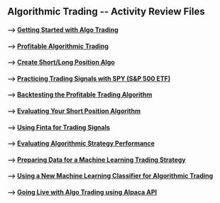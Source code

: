 ## Algorithmic Trading -- Activity Review Files 

#### --> [Getting Started with Algo Trading](https://github.com/Mun-Min/ASU_2022_Bootcamp/blob/master/Activity_Files/14-Algorithmic-Trading/1/Activities/03-Stu_Algo_Trading/Solved/algo_trading.ipynb)

#### --> [Profitable Algorithmic Trading](https://github.com/Mun-Min/ASU_2022_Bootcamp/blob/master/Activity_Files/14-Algorithmic-Trading/1/Activities/05-Stu_Profitable_Algo_Trading/Solved/profitable_algo_trading.ipynb)

#### --> [Create Short/Long Position Algo](https://github.com/Mun-Min/ASU_2022_Bootcamp/blob/master/Activity_Files/14-Algorithmic-Trading/1/Activities/07-Stu_Short_Position_Algorithm/Solved/create_a_short_position_algorithm.ipynb)

#### --> [Practicing Trading Signals with SPY (S&P 500 ETF)](https://github.com/Mun-Min/ASU_2022_Bootcamp/blob/master/Activity_Files/14-Algorithmic-Trading/1/Activities/07-Stu_Short_Position_Algorithm/Unsolved/short_long_SPY.ipynb)

#### --> [Backtesting the Profitable Trading Algorithm](https://github.com/Mun-Min/ASU_2022_Bootcamp/blob/master/Activity_Files/14-Algorithmic-Trading/2/Activities/02-Stu_Backtest_Your_Short-Position_Algorithm/Solved/backtest_your_short_position_algorithm.ipynb)

#### --> [Evaluating Your Short Position Algorithm](https://github.com/Mun-Min/ASU_2022_Bootcamp/blob/master/Activity_Files/14-Algorithmic-Trading/2/Activities/04-Stu_Evaluating_Your_Short_Position_Algorithm/Solved/evaluating_your_short_position_algorithm.ipynb)

#### --> [Using Finta for Trading Signals](https://github.com/Mun-Min/ASU_2022_Bootcamp/blob/master/Activity_Files/14-Algorithmic-Trading/2/Activities/06-Stu_Using_Finta_for_Trading_Signals/Solved/using_finta_for_trading_signals.ipynb)

#### --> [Evaluating Algorithmic Strategy Performance](https://github.com/Mun-Min/ASU_2022_Bootcamp/blob/master/Activity_Files/14-Algorithmic-Trading/3/Activities/03-Stu_Perf_Metrics/Unsolved/algo_trading_performance.ipynb)

#### --> [Preparing Data for a Machine Learning Trading Strategy](https://github.com/Mun-Min/ASU_2022_Bootcamp/blob/master/Activity_Files/14-Algorithmic-Trading/3/Activities/05-Stu_Preparing_Data/Unsolved/preparing_data.ipynb)

#### --> [Using a New Machine Learning Classifier for Algorithmic Trading](https://github.com/Mun-Min/ASU_2022_Bootcamp/blob/master/Activity_Files/14-Algorithmic-Trading/3/Activities/07-Stu_New_ML_Classifier/Unsolved/new_ml_classifier.ipynb)

#### --> [Going Live with Algo Trading using Alpaca API](https://github.com/Mun-Min/ASU_2022_Bootcamp/blob/master/Activity_Files/14-Algorithmic-Trading/3/Activities/08-Ins_Live_Trade_Demo/Solved/live_trade_demo.ipynb)